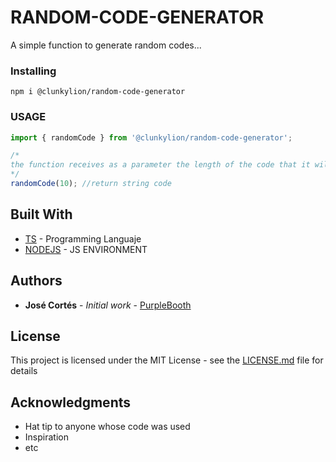 # RANDOM-CODE-GENERATOR

A simple function to generate random codes...

### Installing

```
npm i @clunkylion/random-code-generator
```

### USAGE

```js
import { randomCode } from '@clunkylion/random-code-generator';

/*
the function receives as a parameter the length of the code that it will return
*/
randomCode(10); //return string code
```

## Built With

- [TS](https://www.typescriptlang.org/) - Programming Languaje
- [NODEJS](https://nodejs.org/es/) - JS ENVIRONMENT

## Authors

- **José Cortés** - _Initial work_ - [PurpleBooth](https://github.com/clunkylion)

## License

This project is licensed under the MIT License - see the [LICENSE.md](LICENSE.md) file for details

## Acknowledgments

- Hat tip to anyone whose code was used
- Inspiration
- etc
